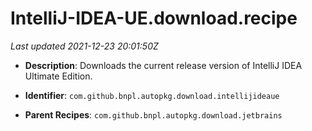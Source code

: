 # IntelliJ-IDEA-UE.download.recipe

_Last updated 2021-12-23 20:01:50Z_

- **Description**: Downloads the current release version of IntelliJ IDEA Ultimate Edition.

- **Identifier**: `com.github.bnpl.autopkg.download.intellijideaue`

- **Parent Recipes**: `com.github.bnpl.autopkg.download.jetbrains`

